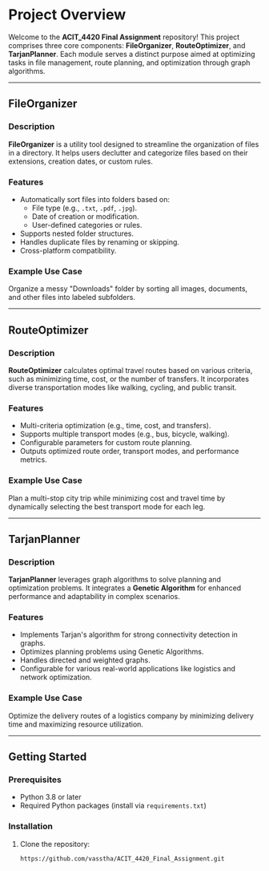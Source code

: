# Project Overview

Welcome to the **ACIT_4420 Final Assignment** repository! This project comprises three core components: **FileOrganizer**, **RouteOptimizer**, and **TarjanPlanner**. Each module serves a distinct purpose aimed at optimizing tasks in file management, route planning, and optimization through graph algorithms.

---

## FileOrganizer

### Description
**FileOrganizer** is a utility tool designed to streamline the organization of files in a directory. It helps users declutter and categorize files based on their extensions, creation dates, or custom rules.

### Features
- Automatically sort files into folders based on:
  - File type (e.g., `.txt`, `.pdf`, `.jpg`).
  - Date of creation or modification.
  - User-defined categories or rules.
- Supports nested folder structures.
- Handles duplicate files by renaming or skipping.
- Cross-platform compatibility.

### Example Use Case
Organize a messy "Downloads" folder by sorting all images, documents, and other files into labeled subfolders.

---

## RouteOptimizer

### Description
**RouteOptimizer** calculates optimal travel routes based on various criteria, such as minimizing time, cost, or the number of transfers. It incorporates diverse transportation modes like walking, cycling, and public transit.

### Features
- Multi-criteria optimization (e.g., time, cost, and transfers).
- Supports multiple transport modes (e.g., bus, bicycle, walking).
- Configurable parameters for custom route planning.
- Outputs optimized route order, transport modes, and performance metrics.

### Example Use Case
Plan a multi-stop city trip while minimizing cost and travel time by dynamically selecting the best transport mode for each leg.

---

## TarjanPlanner

### Description
**TarjanPlanner** leverages graph algorithms to solve planning and optimization problems. It integrates a **Genetic Algorithm** for enhanced performance and adaptability in complex scenarios.

### Features
- Implements Tarjan's algorithm for strong connectivity detection in graphs.
- Optimizes planning problems using Genetic Algorithms.
- Handles directed and weighted graphs.
- Configurable for various real-world applications like logistics and network optimization.

### Example Use Case
Optimize the delivery routes of a logistics company by minimizing delivery time and maximizing resource utilization.

---

## Getting Started

### Prerequisites
- Python 3.8 or later
- Required Python packages (install via `requirements.txt`)

### Installation
1. Clone the repository:
   ```bash
   https://github.com/vasstha/ACIT_4420_Final_Assignment.git
  
